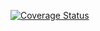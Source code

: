 [![Coverage Status](https://coveralls.io/repos/github/ULL-ESIT-INF-DSI-2425/prct06-generics-solid-Adrian-LD/badge.svg?branch=main)](https://coveralls.io/github/ULL-ESIT-INF-DSI-2425/prct06-generics-solid-Adrian-LD?branch=main)
